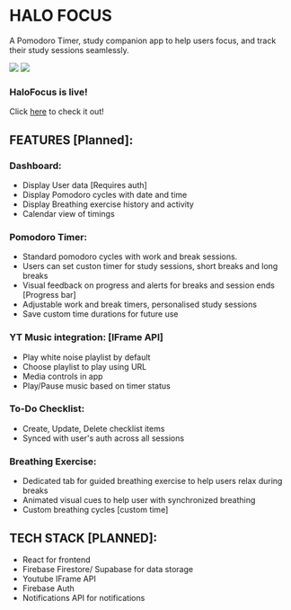 # HALO FOCUS

A Pomodoro Timer, study companion app to help users focus, and track their study sessions seamlessly.

<div align="evenly">
  <span>
    <img src="https://api.netlify.com/api/v1/badges/d8fc2ebb-90ca-43f3-b061-093d64262a65/deploy-status" /> 
    <img src="https://github.com/github/docs/actions/workflows/codeql.yml/badge.svg?event=push"/>
  </span>
</div>

### HaloFocus is live!

Click <a href="https://halofocus.netlify.app">here</a> to check it out!

## FEATURES [Planned]:

### Dashboard:

- Display User data [Requires auth]
- Display Pomodoro cycles with date and time
- Display Breathing exercise history and activity
- Calendar view of timings

### Pomodoro Timer:

- Standard pomodoro cycles with work and break sessions.
- Users can set custon timer for study sessions, short breaks and long breaks
- Visual feedback on progress and alerts for breaks and session ends [Progress bar]
- Adjustable work and break timers, personalised study sessions
- Save custom time durations for future use

### YT Music integration: [IFrame API]

- Play white noise playlist by default
- Choose playlist to play using URL
- Media controls in app
- Play/Pause music based on timer status

### To-Do Checklist:

- Create, Update, Delete checklist items
- Synced with user's auth across all sessions

### Breathing Exercise:

- Dedicated tab for guided breathing exercise to help users relax during breaks
- Animated visual cues to help user with synchronized breathing
- Custom breathing cycles [custom time]

## TECH STACK [PLANNED]:

- React for frontend
- Firebase Firestore/ Supabase for data storage
- Youtube IFrame API
- Firebase Auth
- Notifications API for notifications
